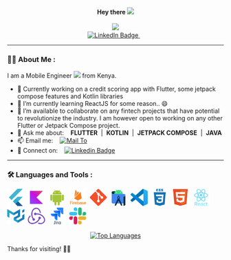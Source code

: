 <div id="header" align="center">
  
  <h4>
    Hey there <img src="https://media.giphy.com/media/hvRJCLFzcasrR4ia7z/giphy.gif" width="20px"/>
  </h4>
  
  <img src="https://media.giphy.com/media/EOmYN5kVP3W2Lyn6dx/giphy.gif" width="100"/>
  
  <div id="badges">
    <a href="https://www.linkedin.com/in/john-kabura-42030713b">
      <img src="https://img.shields.io/badge/LinkedIn-blue?style=flat&logo=linkedin&logoColor=white" alt="LinkedIn Badge"/>
    </a>
    &nbsp;
    <img src="https://komarev.com/ghpvc/?username=mainajonny&style=flat&color=green" alt=""/>
  </div>
  
</div>

---

### :man_technologist: About Me :

I am a Mobile Engineer <img src="https://media.giphy.com/media/WUlplcMpOCEmTGBtBW/giphy.gif" width="30"> from Kenya.

- 🔭 Currently working on a credit scoring app with Flutter, some jetpack compose features and Kotlin libraries  
- 🌱 I’m currently learning ReactJS for some reason.. 😄
- 👯 I’m available to collaborate on any fintech projects that have potential to revolutionize the industry. I am however open to working on any other Flutter or Jetpack Compose project.
  <br>  
- 💬 Ask me about: &nbsp;&nbsp; <b>FLUTTER</b>&nbsp;&nbsp;|&nbsp;&nbsp;<b>KOTLIN</b>&nbsp;&nbsp;|&nbsp;&nbsp;<b>JETPACK COMPOSE</b>&nbsp;&nbsp;|&nbsp;&nbsp;<b>JAVA</b>
  <br>
- 📫 Email me: &nbsp;&nbsp; [![Mail To](https://img.shields.io/badge/johnkabura263@gmail.com-red?style=flat&logo=gmail&logoColor=white)](mailto:johnkabura263@gmail.com)
- 🤝 Connect on: &nbsp;&nbsp; [![Linkedin Badge](https://img.shields.io/badge/-john%20kabura-blue?style=flat&logo=Linkedin&logoColor=white)](https://www.linkedin.com/in/john-kabura-42030713b)

---

### :hammer_and_wrench: Languages and Tools :

<div>
  <img src="https://github.com/devicons/devicon/blob/master/icons/flutter/flutter-original.svg" title="Flutter" alt="Flutter" width="40" height="40"/>&nbsp;
  <img src="https://github.com/devicons/devicon/blob/master/icons/kotlin/kotlin-original.svg" title="Kotlin" alt="Kotlin" width="40" height="40"/>&nbsp;
  <img src="https://github.com/devicons/devicon/blob/master/icons/android/android-original.svg" title="Android" alt="Android" width="40" height="40"/>&nbsp;
  <img src="https://github.com/devicons/devicon/blob/master/icons/firebase/firebase-plain-wordmark.svg" title="Firebase" alt="Firebase" width="40" height="40"/>&nbsp;
  <img src="https://github.com/devicons/devicon/blob/master/icons/git/git-original.svg" title="Git" **alt="Git" width="40" height="40"/>&nbsp;
  <img src="https://github.com/devicons/devicon/blob/master/icons/androidstudio/androidstudio-original.svg" title="AndroidStudio"  alt="AndroidStudio" width="40" height="40"/>&nbsp;
  <img src="https://github.com/devicons/devicon/blob/master/icons/vscode/vscode-original.svg" title="VScode"  alt="VScode" width="40" height="40"/>&nbsp;  
  <img src="https://github.com/devicons/devicon/blob/master/icons/css3/css3-plain-wordmark.svg"  title="CSS3" alt="CSS" width="40" height="40"/>&nbsp;
  <img src="https://github.com/devicons/devicon/blob/master/icons/html5/html5-original.svg" title="HTML5" alt="HTML" width="40" height="40"/>&nbsp; 
  <img src="https://github.com/devicons/devicon/blob/master/icons/react/react-original-wordmark.svg" title="React" alt="React" width="40" height="40"/>&nbsp;
  <img src="https://github.com/devicons/devicon/blob/master/icons/materialui/materialui-original.svg" title="Material UI" alt="Material UI" width="40" height="40"/>&nbsp;
  <img src="https://github.com/devicons/devicon/blob/master/icons/redux/redux-original.svg" title="Redux" alt="Redux " width="40" height="40"/>&nbsp;
  <img src="https://github.com/devicons/devicon/blob/master/icons/jira/jira-original-wordmark.svg" title="Jira"  alt="Jira" width="40" height="40"/>&nbsp;
  <img src="https://github.com/devicons/devicon/blob/master/icons/slack/slack-original.svg" title="Slack"  alt="Slack" width="40" height="40"/>
</div>

<div id="toplanguages" align="center">
  
  [![Top Languages](https://github-readme-stats.vercel.app/api/top-langs/?username=mainajonny&exclude_repo=mainajonny,mainajonny_profile&layout=compact&theme=vision-friendly-dark)]()
</div>

Thanks for visiting!
💪🔥
